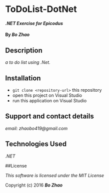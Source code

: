 # ToDoList-DotNet

#### _.NET Exercise for Epicodus_

#### By _**Bo Zhao**_

## Description

_a to do list using .Net._

## Installation

* `git clone <repository-url>` this repository
* open this project on Visual Studio
* run this application on Visual Studio

## Support and contact details

_email: zhaobo419@gmail.com_

## Technologies Used

_.NET_

##License

*This software is licensed under the MIT License*

Copyright (c) 2016 **_Bo Zhao_**
